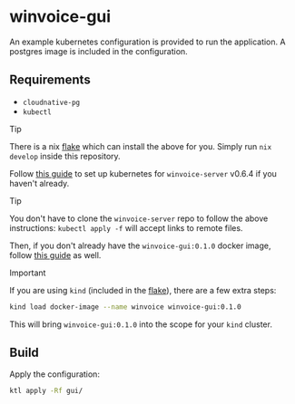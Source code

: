 # winvoice-gui

An example kubernetes configuration is provided to run the application. A postgres image is included in the configuration.

## Requirements

* `cloudnative-pg`
* `kubectl`

> [!TIP]
>
> There is a nix [flake] which can install the above for you. Simply run `nix develop` inside this repository.

Follow [this guide](https://github.com/Iron-E/winvoice-server/blob/v0.6.4/kubernetes/README.md) to set up kubernetes for `winvoice-server` v0.6.4 if you haven't already.

> [!TIP]
>
> You don't have to clone the `winvoice-server` repo to follow the above instructions: `kubectl apply -f` will accept links to remote files.

Then, if you don't already have the `winvoice-gui:0.1.0` docker image, follow [this guide](../README.Docker.md) as well.

> [!IMPORTANT]
>
> If you are using `kind` (included in the [flake]), there are a few extra steps:
>
> ```sh
> kind load docker-image --name winvoice winvoice-gui:0.1.0
> ```
>
> This will bring `winvoice-gui:0.1.0` into the scope for your `kind` cluster.

## Build

Apply the configuration:

```sh
ktl apply -Rf gui/
```

[flake]: ../flake.nix
